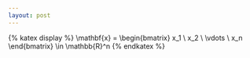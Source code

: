 ```yaml
---
layout: post
---
```

{% katex display %}
\mathbf{x} = 
\begin{bmatrix}
x_1 \\ x_2 \\ \vdots \\ x_n
\end{bmatrix} \in \mathbb{R}^n
{% endkatex %}